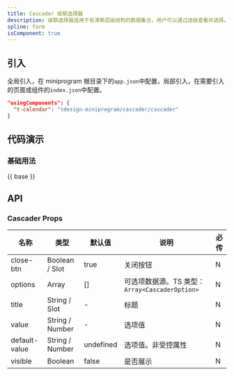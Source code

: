 ```yaml
---
title: Cascader 级联选择器
description: 级联选择器适用于有清晰层级结构的数据集合，用户可以通过逐级查看并选择。
spline: form
isComponent: true
---
```


## 引入

全局引入，在 miniprogram 根目录下的`app.json`中配置，局部引入，在需要引入的页面或组件的`index.json`中配置。

```json
"usingComponents": {
  "t-calendar": "tdesign-miniprogram/cascader/cascader"
}
```

## 代码演示

### 基础用法

{{ base }}

## API
### Cascader Props

名称 | 类型 | 默认值 | 说明 | 必传
-- | -- | -- | -- | --
close-btn | Boolean / Slot | true | 关闭按钮 | N
options | Array | [] | 可选项数据源。TS 类型：`Array<CascaderOption>` | N
title | String / Slot | - | 标题 | N
value | String / Number | - | 选项值 | N
default-value | String / Number | undefined | 选项值。非受控属性 | N
visible | Boolean | false | 是否展示 | N
